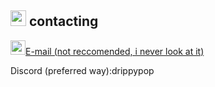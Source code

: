 <a href="https://theblockbreaker.github.io"><img src="https://theblockbreaker.github.io/assets/homebutton.gif" width="25" height="25"></a> contacting
--------------
<img src="https://theblockbreaker.github.io/assets/mailico.gif" width="24" height="23">[E-mail (not reccomended, i never look at it)](mailto:burstsgodly@gmail.com)

Discord (preferred way):drippypop
